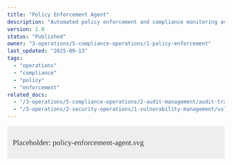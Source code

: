 ```yaml
---
title: "Policy Enforcement Agent"
description: "Automated policy enforcement and compliance monitoring across systems and configurations. Monitors configuration drift, enforces security baselines, and validates compliance with organizational policies."
version: 1.0
status: "Published"
owner: "3-operations/5-compliance-operations/1-policy-enforcement"
last_updated: "2025-09-13"
tags:
  - "operations"
  - "compliance"
  - "policy"
  - "enforcement"
related_docs:
  - "/3-operations/5-compliance-operations/2-audit-management/audit-trail-agent.md"
  - "/3-operations/2-security-operations/1-vulnerability-management/vulnerability-assessment-agent.md"
---
```


![Agent Image](assets/3-operations/5-compliance-operations/1-policy-enforcement/policy-enforcement-agent.svg)
